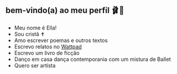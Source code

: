## bem-vindo(a) ao meu perfil 🩰💌
- Meu nome é Ella!
- Sou cristã ✝️
- Amo escrever poemas e outros textos
- Escrevo relatos no [Wattpad](http://www.wattpad.com) 
- Escrevo um livro de ficção  
- Danço em casa dança contemporania com um mistura de Ballet
- Quero ser artista
<!--
- 🔭 Atualmente estou trabalhando em ...
- 🌱 Atualmente estou aprendendo...
- 👯 Procuro colaborar em ...
- 🤔 Estou procurando ajuda com ...
- 💬 Pergunte-me sobre ...
- 📫 Como entrar em contato comigo: ...
- 😄 Pronomes: ...
- ⚡ Curiosidade: ...
-->





<!--
**Ella-santana0707/Ella-santana0707** is a ✨ _special_ ✨ repository because its `README.md` (this file) appears on your GitHub profile.

Here are some ideas to get you started:

- 🔭 I’m currently working on ...
- 🌱 I’m currently learning ...
- 👯 I’m looking to collaborate on ...
- 🤔 I’m looking for help with ...
- 💬 Ask me about ...
- 📫 How to reach me: ...
- 😄 Pronouns: ...
- ⚡ Fun fact: ...
-->
